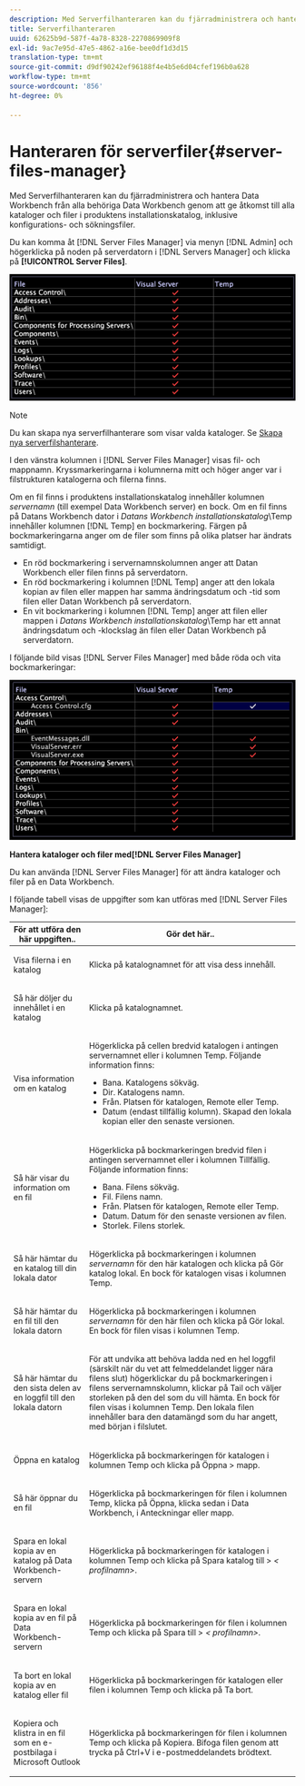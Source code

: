 ```yaml
---
description: Med Serverfilhanteraren kan du fjärradministrera och hantera Data Workbench från alla behöriga Data Workbench genom att ge åtkomst till alla kataloger och filer i produktens installationskatalog, inklusive konfigurations- och sökningsfiler.
title: Serverfilhanteraren
uuid: 62625b9d-587f-4a78-8328-2270869909f8
exl-id: 9ac7e95d-47e5-4862-a16e-bee0df1d3d15
translation-type: tm+mt
source-git-commit: d9df90242ef96188f4e4b5e6d04cfef196b0a628
workflow-type: tm+mt
source-wordcount: '856'
ht-degree: 0%

---
```


# Hanteraren för serverfiler{#server-files-manager}

Med Serverfilhanteraren kan du fjärradministrera och hantera Data Workbench från alla behöriga Data Workbench genom att ge åtkomst till alla kataloger och filer i produktens installationskatalog, inklusive konfigurations- och sökningsfiler.

Du kan komma åt [!DNL Server Files Manager] via menyn [!DNL Admin] och högerklicka på noden på serverdatorn i [!DNL Servers Manager] och klicka på **[!UICONTROL Server Files]**.

![](assets/vis_FileManager.png)

>[!NOTE]
>
>Du kan skapa nya serverfilhanterare som visar valda kataloger. Se [Skapa nya serverfilshanterare](../../../home/c-get-started/c-intf-anlys-ftrs/c-cstm-prof-files-mgrs/c-new-svr-files-mgrs.md#concept-6e8f63273109443699a8f61b1a2ea816).

I den vänstra kolumnen i [!DNL Server Files Manager] visas fil- och mappnamn. Kryssmarkeringarna i kolumnerna mitt och höger anger var i filstrukturen katalogerna och filerna finns.

Om en fil finns i produktens installationskatalog innehåller kolumnen *servernamn* (till exempel Data Workbench server) en bock. Om en fil finns på Datans Workbench dator i *Datans Workbench installationskatalog*\Temp innehåller kolumnen [!DNL Temp] en bockmarkering. Färgen på bockmarkeringarna anger om de filer som finns på olika platser har ändrats samtidigt.

* En röd bockmarkering i servernamnskolumnen anger att Datan Workbench eller filen finns på serverdatorn.
* En röd bockmarkering i kolumnen [!DNL Temp] anger att den lokala kopian av filen eller mappen har samma ändringsdatum och -tid som filen eller Datan Workbench på serverdatorn.
* En vit bockmarkering i kolumnen [!DNL Temp] anger att filen eller mappen i *Datans Workbench installationskatalog*\Temp har ett annat ändringsdatum och -klockslag än filen eller Datan Workbench på serverdatorn.

I följande bild visas [!DNL Server Files Manager] med både röda och vita bockmarkeringar:

![](assets/vis_FileManager_RedWhiteChecks.png)

**Hantera kataloger och filer med[!DNL Server Files Manager]**

Du kan använda [!DNL Server Files Manager] för att ändra kataloger och filer på en Data Workbench.

I följande tabell visas de uppgifter som kan utföras med [!DNL Server Files Manager]:

<table id="table_D217AE5A878542EC8B604812A61819C3"> 
 <thead> 
  <tr> 
   <th colname="col1" class="entry"> För att utföra den här uppgiften.. </th> 
   <th colname="col2" class="entry"> Gör det här.. </th> 
  </tr> 
 </thead>
 <tbody> 
  <tr> 
   <td colname="col1"> <p>Visa filerna i en katalog </p> </td> 
   <td colname="col2"> <p>Klicka på katalognamnet för att visa dess innehåll. </p> </td> 
  </tr> 
  <tr> 
   <td colname="col1"> <p>Så här döljer du innehållet i en katalog </p> </td> 
   <td colname="col2"> <p>Klicka på katalognamnet. </p> </td> 
  </tr> 
  <tr> 
   <td colname="col1"> <p>Visa information om en katalog </p> </td> 
   <td colname="col2"> <p>Högerklicka på cellen bredvid katalogen i antingen servernamnet eller i kolumnen <span class="wintitle"> Temp</span>. Följande information finns: </p> 
    <ul id="ul_2DA5C8D0E95F4BCC8F7E25D05F00EB02"> 
     <li id="li_3FDECC14D62543B183C3509C338DF432">Bana. Katalogens sökväg. </li> 
     <li id="li_9CF3989FD9E2427995F070E043FAD02C">Dir. Katalogens namn. </li> 
     <li id="li_68AAA11907404D0BBF407ECD7CA2E467">Från. Platsen för katalogen, Remote eller Temp. </li> 
     <li id="li_CB4AEEC89E424868B758465EC0B701B5">Datum (endast tillfällig kolumn). Skapad den lokala kopian eller den senaste versionen. </li> 
    </ul> </td> 
  </tr> 
  <tr> 
   <td colname="col1"> <p>Så här visar du information om en fil </p> </td> 
   <td colname="col2"> <p>Högerklicka på bockmarkeringen bredvid filen i antingen servernamnet eller i kolumnen <span class="wintitle"> Tillfällig</span>. Följande information finns: </p> <p> 
     <ul id="ul_C4E6CB86D1774D739B5ECF48AF8DB628"> 
      <li id="li_7A6D39CF8C064FDDAB87F8D4E50FA832">Bana. Filens sökväg. </li> 
      <li id="li_9C735B6F0A2541F1992B845359C3685A">Fil. Filens namn. </li> 
      <li id="li_3EB903E4F4C44A6093732C588F0125EF">Från. Platsen för katalogen, Remote eller Temp. </li> 
      <li id="li_C1FED4F98F854D5892DBAD9F9E1D47B8">Datum. Datum för den senaste versionen av filen. </li> 
      <li id="li_7477C727C62F4406BB2026063E41F2AE">Storlek. Filens storlek. </li> 
     </ul> </p> </td> 
  </tr> 
  <tr> 
   <td colname="col1"> <p>Så här hämtar du en katalog till din lokala dator </p> </td> 
   <td colname="col2"> <p>Högerklicka på bockmarkeringen i kolumnen <i>servernamn</i> för den här katalogen och klicka på <span class="uicontrol"> Gör katalog lokal</span>. En bock för katalogen visas i kolumnen <span class="wintitle"> Temp</span>. </p> </td> 
  </tr> 
  <tr> 
   <td colname="col1"> <p>Så här hämtar du en fil till den lokala datorn </p> </td> 
   <td colname="col2"> <p>Högerklicka på bockmarkeringen i kolumnen <i>servernamn</i> för den här filen och klicka på <span class="uicontrol"> Gör lokal</span>. En bock för filen visas i kolumnen <span class="wintitle"> Temp</span>. </p> </td> 
  </tr> 
  <tr> 
   <td colname="col1"> <p>Så här hämtar du den sista delen av en loggfil till den lokala datorn </p> </td> 
   <td colname="col2"> <p>För att undvika att behöva ladda ned en hel loggfil (särskilt när du vet att felmeddelandet ligger nära filens slut) högerklickar du på bockmarkeringen i filens servernamnskolumn, klickar på <span class="uicontrol"> Tail</span> och väljer storleken på den del som du vill hämta. En bock för filen visas i kolumnen <span class="wintitle"> Temp</span>. Den lokala filen innehåller bara den datamängd som du har angett, med början i filslutet. </p> </td> 
  </tr> 
  <tr> 
   <td colname="col1"> <p>Öppna en katalog </p> </td> 
   <td colname="col2"> <p>Högerklicka på bockmarkeringen för katalogen i kolumnen <span class="wintitle"> Temp</span> och klicka på <span class="uicontrol"> Öppna</span> &gt; <span class="uicontrol"> mapp</span>. </p> </td> 
  </tr> 
  <tr> 
   <td colname="col1"> <p>Så här öppnar du en fil </p> </td> 
   <td colname="col2"> <p>Högerklicka på bockmarkeringen för filen i kolumnen <span class="wintitle"> Temp</span>, klicka på <span class="uicontrol"> Öppna</span>, klicka sedan i <span class="uicontrol"> Data Workbench</span>, <span class="uicontrol"> i Anteckningar</span> eller <span class="uicontrol"> mapp</span>. </p> </td> 
  </tr> 
  <tr> 
   <td colname="col1"> <p>Spara en lokal kopia av en katalog på Data Workbench-servern </p> </td> 
   <td colname="col2"> <p>Högerklicka på bockmarkeringen för katalogen i kolumnen <span class="wintitle"> Temp</span> och klicka på <span class="uicontrol"> Spara katalog till</span> &gt; <i>&lt;<span class="uicontrol"> profilnamn</span>&gt;</i>. </p> </td> 
  </tr> 
  <tr> 
   <td colname="col1"> <p>Spara en lokal kopia av en fil på Data Workbench-servern </p> </td> 
   <td colname="col2"> <p>Högerklicka på bockmarkeringen för filen i kolumnen <span class="wintitle"> Temp</span> och klicka på <span class="uicontrol"> Spara till</span> &gt; <i>&lt;<span class="uicontrol"> profilnamn</span>&gt;</i>. </p> </td> 
  </tr> 
  <tr> 
   <td colname="col1"> <p>Ta bort en lokal kopia av en katalog eller fil </p> </td> 
   <td colname="col2"> <p>Högerklicka på bockmarkeringen för katalogen eller filen i kolumnen <span class="wintitle"> Temp</span> och klicka på <span class="uicontrol"> Ta bort</span>. </p> </td> 
  </tr> 
  <tr> 
   <td colname="col1"> <p>Kopiera och klistra in en fil som en e-postbilaga i Microsoft Outlook </p> </td> 
   <td colname="col2"> <p>Högerklicka på bockmarkeringen för filen i kolumnen <span class="wintitle"> Temp</span> och klicka på <span class="uicontrol"> Kopiera</span>. Bifoga filen genom att trycka på Ctrl+V i e-postmeddelandets brödtext. </p> </td> 
  </tr> 
 </tbody> 
</table>

